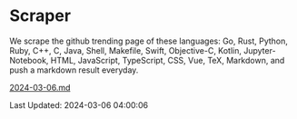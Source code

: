 # Scraper

We scrape the github trending page of these languages: Go, Rust, Python, Ruby, C++, C, Java, Shell, Makefile, Swift, Objective-C, Kotlin, Jupyter-Notebook, HTML, JavaScript, TypeScript, CSS, Vue, TeX, Markdown, and push a markdown result everyday.

[2024-03-06.md](https://github.com/yangwenmai/github-trending-backup/blob/master/2024-03-06.md)

Last Updated: 2024-03-06 04:00:06
